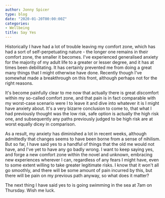 ```yaml
---
author: Jonny Spicer
type: blog
date: "2020-01-20T00:00:00Z"
categories:
- Wellbeing
title: Say Yes
---
```

Historically I have had a lot of trouble leaving my comfort zone, which has had a sort of self-perpetuating nature - the longer one remains in their comfort zone, the smaller it becomes. I've experienced generalised
anxiety for the majority of my adult life to a greater or lesser degree, and it has at times been debilitating. It has certainly prevented me from doing a great many things that I might otherwise have done. Recently
though I've somewhat made a breakthrough on this front, although perhaps not for the right reasons.

It's become painfully clear to me now that actually there is great *dis*comfort within my so-called comfort zone, and that pain is in fact comparable with my worst-case scenario were I to leave it and dive into
whatever it is I might have anxiety about. It's a very bizarre conclusion to come to, that what I had previously thought was the low risk, safe option is actually the high risk one, and subsequently any paths
previously judged to be high risk are at worst equally dicey in comparison.

As a result, my anxiety has diminished a lot in recent weeks, although admittedly that changes seems to have been borne from a sense of nihilism. But so far, I have said yes to a handful of things that the old me
would not have, and I've yet to have any go badly wrong. I want to keep saying yes, and forge a new comfort zone within the novel and unknown, embracing new experiences wherever I can, regardless of any fears I might
have, even to some extent willing to take greater legitimate risks. I know that it won't all go smoothly, and there will be some amount of pain incurred by this, but there will be pain on my previous path anyway,
so what does it matter?

The next thing I have said yes to is going swimming in the sea at 7am on Thursday. Wish me luck.
